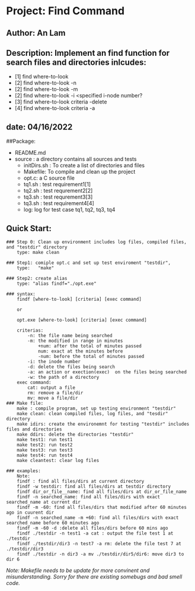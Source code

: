 # Project: Find Command
## Author: An Lam
## Description: Implement an find function for search files and directories inlcudes:
- [1]	find where-to-look
- [2]	find where-to-look -n <specific name>
- [2]	find where-to-look -m <specified number of minutes>
- [2]	find where-to-look -i <specified i-node number?
- [3]	find where-to-look criteria -delete
- [4]	find where-to-look criteria -a
## date: 04/16/2022

##Package:
- README.md
- source  : a directory contains all sources and tests
	- initDirs.sh : To create a list of directories and files 
	- Makefile:	To compile and clean up the project
	- opt.c:	a C source file
	- tq1.sh : test requirement1[1]
	- tq2.sh : test requrement2[2]
	- tq3.sh : test requrement3[3]
	- tq3.sh : test requirement4[4] 
	- log: log for test case tq1, tq2, tq3, tq4

## Quick Start:
	### Step 0: Clean up environment includes log files, compiled files, and "testdir" directory
		type: make clean

	### Step1: comiple opt.c and set up test enviroment "testdir", 
		type:	"make"
	
	### Step2: create alias
		type: "alias findf="./opt.exe"

	### syntax:
		findf [where-to-look] [criteria] [exec command]

		or

		opt.exe [where-to-look] [criteria] [exec command]

		criterias: 
			-n: the file name being searched
			-m: the modified in range in minutes
				+num: after the total of minutes passed
				num: exact at the minutes before
				-num: before the total of minutes passed
			-i: the inode number
			-d: delete the files being search
			-a: an action or exection(exec)  on the files being searched
			-w: the path of a directory 
		exec command:
			cat: output a file
			rm: remove a file/dir
			mv: move a file/dir
	### Make file:
		make : compile program, set up testing environment "testdir"
		make clean: clean compiled files, log files, and "tesdir" directory
		make idirs: create the environemnt for testing "testdir" includes files and directories
		make ddirs: delete the directories "testdir"
		make test1: run test1
		make test2: run test2
		make test3: run test3
		make test4: run test4
		make cleantest: clear log files
			 
	### examples:
		Note: 
		findf : find all files/dirs at current directory
		findf -w testdir: find all files/dirs at testdir directory
		findf dir_or_file__name: find all files/dirs at dir_or_file_name
		findf -n searched_name: find all files/dirs with exact searched_name at current dir
		findf -m -60: find all files/dirs that modified after 60 minutes ago in cuurent dir
		findf -n searched_name -m +60: find all files/dirs with exact searched_name before 60 minutes ago
		findf -m -60 -d :delete all files/dirs before 60 mins ago
		findf ./testdir -n test1 -a cat : output the file test 1 at ./testdir
		findf ./testdir/dir3 -n test7 -a rm: delete the file test 7 at ./testdir/dir3 
		findf ./testdir -n dir3 -a mv ./testdir/dir5/dir6: move dir3 to dir 6
 
*Note: Makefile needs to be update for more convinent and misunderstanding. Sorry for there are existing somebugs and bad smell code.* 
